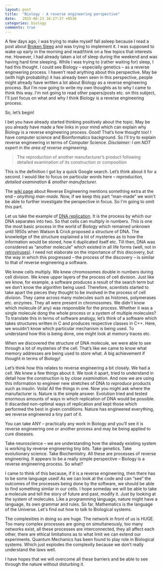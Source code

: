 ```yaml
---
layout: post
title:  "Biology - A reverse engineering perspective"
date:   2015-06-23 16:27:37 +0530
categories: biology
comments: true
---
```

A few days ago, I was trying to make myself fall asleep because I read a post about <a href="http://aeon.co/magazine/psychology/why-broken-sleep-is-a-golden-time-for-creativity/">Broken Sleep</a> and was trying to implement it. I was supposed to wake up early in the morning and read/think on a few topics that interests me. However, I had already taken a lot of sleep during the weekend and was having hard time sleeping. <!--more-->While I was trying to (rather waiting for) sleep, I had this thought. I could see Biology – especially genetics – as a reverse engineering process. I haven’t read anything about this perspective. May be (with high probability) it has already been seen in this perspective, people might already have written a lot about Biology as a reverse engineering process. But I’m now going to write my own thoughts as to why I came to think this way. I'm not going to read other papers/posts etc. on this subject, I'll just focus on what and why I think Biology is a reverse engineering process.

So, let’s begin!

I bet you have already started thinking positively about the topic. May be you already have made a few links in your mind which can explain why Biology is a reverse engineering process. Good! That’s how thought too! I have computer science and Bioinformatics background. So I'll try to explain reverse engineering in terms of Computer Science. <em>Disclaimer: I am NOT expert in the area of reverse engineering.</em>
<blockquote>The reproduction of another manufacturer’s product following detailed examination of its construction or composition</blockquote>
This is the definition I got by a quick Google search. Let’s think about it for a second. I would like to focus on particular words here – <em>reproduction, detailed examination &amp; another manufacturer.</em>

The <a href="http://en.wikipedia.org/wiki/Reverse_engineering">wiki page</a> about Reverse Engineering mentions something extra at the end – <em>anything man-made.</em> Now, if we keep this part “man-made” we won't be able to further investigate the perspective in focus. So I'm going to omit this part.

Let us take the example of <a href="http://en.wikipedia.org/wiki/DNA_replication">DNA replication</a>. It is the process by which our DNA separates into two. So that cells can multiply in numbers. This is one the most basic process in the world of Biology which remained unknown until 1950s when Watson &amp; Crick proposed a structure of DNA. The knowledge of the structure explained a lot of mysteries as to how the information would be stored, how it duplicated itself etc. Till then, DNA was considered as “another molecule” which existed in all life forms (well, not in <a href="http://en.wikipedia.org/wiki/Retrovirus">retroviruses</a>). I need not elaborate on the importance of this discovery, but the way in which this progressed – the process of the discovery – is similar to that of reverse engineering a software.

We knew cells multiply. We knew chromosomes double in numbers during cell division. We knew upper layers of the process of cell division. Just like we know, for example, a software produces a result of the search term but we don’t know the algorithm being used. Therefore, scientists started to take apart the pieces they thought to be involved in the process of cell division. They came across many molecules such as histones, polymerases etc. enzymes. They all were present in chromosomes. We didn't know which molecule (if any) was responsible for the process. Whether it was a single molecule dong the whole process or a system of multiple molecules? To translate this in terms of software analogy, let’s think of a software which takes structures written in C and produces respective classes in C++. Here, we wouldn't know which particular mechanism is being used. To understand how this is being done, one might look at memory traces etc.

When we discovered the structure of DNA molecule, we were able to see through a lot of mysteries of the cell. That’s like we came to know what memory addresses are being used to store what. A big achievement if thought in terms of Biology!

Let’s think how this relates to reverse engineering a bit closely. We had a cell. We knew a few things about it. We took it apart, tried to understand in detail how the <em>construction</em> is by <em>close examination</em>. And now we are using this information to engineer new stretches of DNA to <em>reproduce</em> products such as insulin. Voila! All the things in one. Now you might ask where the manufacturer is. Nature is the simple answer. Evolution tried and tested enormous amounts of ways in which replication of DNA would be possible. It discarded non-optimal ways of replication and kept those which performed the best in given conditions. Nature has engineered everything, we reverse engineered a tiny part of it.

You can take ANY – practically any work in Biology and you’ll see it is reverse engineering one or another process and may be being applied to cure diseases.

Take neuroscience – we are understanding how the already existing system is working by reverse engineering tiny bits. Take genetics. Take evolutionary science. Take Biochemistry. All these are processes of reverse engineering.
It appears to be a really simple perspective – Biology is a reverse engineering process. So what?

I came to think of this because, if it is a reverse engineering, then there has to be some language used! As we can look at the code and can “see” the outcomes of the processes being done by the software, we should be able to find something similar in our cells. I hope someday we will be able to take a molecule and tell the story of future and past, modify it. Just by looking at the system of molecules. Like a programming language, nature might have a language, its own grammar and rules. So far, Mathematics is the language of the Universe. Let's find out how to talk to Biological systems.

The complexities in doing so are huge. The network in front of us is HUGE. Too many complex processes are going on simultaneously, too many networks exist, all these processes are interconnected, they all affect each other, there are ethical limitations as to what limit we can extend our experiments. Quantum Mechanics has been found to play role in Biological systems. Which just explodes the complexity because we don’t really understand the laws well.

I have hopes that we will overcome all these barriers and be able to see through the nature without disturbing it.
